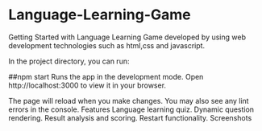 # Language-Learning-Game
Getting Started with Language Learning Game developed by using web development technologies such as html,css and javascript.

In the project directory, you can run:

##npm start
Runs the app in the development mode.
Open http://localhost:3000 to view it in your browser.

The page will reload when you make changes.
You may also see any lint errors in the console.
Features
Language learning quiz.
Dynamic question rendering.
Result analysis and scoring.
Restart functionality.
Screenshots
